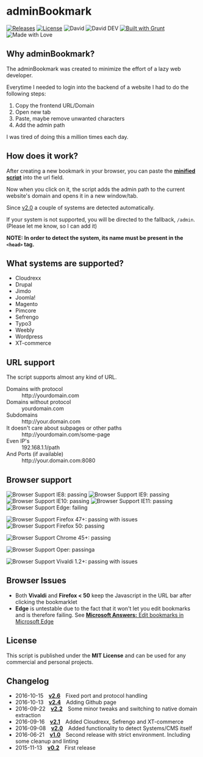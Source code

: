 # adminBookmark

[![Releases](https://img.shields.io/github/release/tomlutzenberger/adminBookmark.svg?maxAge=2592000?style=flat-square)](https://github.com/tomlutzenberger/adminBookmark/releases)
[![License](https://img.shields.io/github/license/tomlutzenberger/adminBookmark.svg?maxAge=2592000?style=flat-square)](https://github.com/tomlutzenberger/adminBookmark/blob/master/LICENSE)
![David](https://img.shields.io/david/tomlutzenberger/adminBookmark.svg?maxAge=2592000?style=flat-square)
![David DEV](https://img.shields.io/david/dev/tomlutzenberger/adminBookmark.svg?maxAge=2592000?style=flat-square)
[![Built with Grunt](https://cdn.gruntjs.com/builtwith.svg)](http://gruntjs.com/)
![Made with Love](https://img.shields.io/badge/Made%20with-%E2%99%A5-red.svg)


## Why adminBookmark?

The adminBookmark was created to minimize the effort of a lazy web developer.

Everytime I needed to login into the backend of a website I had to do the following steps:

1. Copy the frontend URL/Domain
2. Open new tab
3. Paste, maybe remove unwanted characters
4. Add the admin path


I was tired of doing this a million times each day.


## How does it work?

After creating a new bookmark in your browser, you can paste the **[minified script](https://github.com/tomlutzenberger/adminBookmark/blob/master/adminBookmark.min.js)** into the url field.

Now when you click on it, the script adds the admin path to the current website's domain and opens it in a new window/tab.

Since [v2.0](https://github.com/tomlutzenberger/adminBookmark/releases/tag/v2.0) a couple of systems are detected automatically.

If your system is not supported, you will be directed to the fallback, `/admin`. (Please let me know, so I can add it)

**NOTE: In order to detect the system, its name must be present in the `<head>` tag.**


## What systems are supported?

* Cloudrexx
* Drupal
* Jimdo
* Joomla!
* Magento
* Pimcore
* Sefrengo
* Typo3
* Weebly
* Wordpress
* XT-commerce


## URL support

The script supports almost any kind of URL.
<dl>
  <dt>Domains with protocol</dt>
  <dd>http://yourdomain.com</dd>

  <dt>Domains without protocol</dt>
  <dd>yourdomain.com</dd>

  <dt>Subdomains</dt>
  <dd>http://your.domain.com</dd>

  <dt>It doesn't care about subpages or other paths</dt>
  <dd>http://yourdomain.com/some-page</dd>

  <dt>Even IP's</dt>
  <dd>192.168.1.1/path</dd>

  <dt>And Ports (if available)</dt>
  <dd>http://your.domain.com:8080</dd>
</dl>


## Browser support

![Browser Support IE8: passing](https://img.shields.io/badge/IE_8-passing-brightgreen.svg)
![Browser Support IE9: passing](https://img.shields.io/badge/IE_9-passing-brightgreen.svg)
![Browser Support IE10: passing](https://img.shields.io/badge/IE_10-passing-brightgreen.svg)
![Browser Support IE11: passing](https://img.shields.io/badge/IE_11-passing-brightgreen.svg)
![Browser Support Edge: failing](https://img.shields.io/badge/Edge-failing-red.svg)

![Browser Support Firefox 47+: passing with issues](https://img.shields.io/badge/Firefox_47+-passing_with_issues-blue.svg)
![Browser Support Firefox 50: passing](https://img.shields.io/badge/Firefox_50+-passing-brightgreen.svg)

![Browser Support Chrome 45+: passing](https://img.shields.io/badge/Chrome_45+-passing-brightgreen.svg)

![Browser Support Oper: passinga](https://img.shields.io/badge/Opera_40+-passing-brightgreen.svg)

![Browser Support Vivaldi 1.2+: passing with issues](https://img.shields.io/badge/Vivaldi_1.2+-passing_with_issues-blue.svg)


## Browser Issues

 * Both **Vivaldi** and **Firefox < 50** keep the Javascript in the URL bar after clicking the bookmarklet
 * **Edge** is untestable due to the fact that it won't let you edit bookmarks and is therefore failing. See [**Microsoft Answers:** Edit bookmarks in Microsoft Edge](http://answers.microsoft.com/en-us/windows/forum/windows_10-networking/edit-bookmarks-in-microsoft-edge/d5e4d187-3247-4e11-9869-e56e4dcb2af7)


## License

This script is published under the **MIT License** and can be used for any commercial and personal projects.


## Changelog

 * 2016-10-15 [**v2.6**](https://github.com/tomlutzenberger/adminBookmark/releases/tag/v2.6) Fixed port and protocol handling
 * 2016-10-13 [**v2.4**](https://github.com/tomlutzenberger/adminBookmark/releases/tag/v2.4) Adding Github page
 * 2016-09-22 [**v2.2**](https://github.com/tomlutzenberger/adminBookmark/releases/tag/v2.2) Some minor tweaks and switching to native domain extraction
 * 2016-09-16 [**v2.1**](https://github.com/tomlutzenberger/adminBookmark/releases/tag/v2.1) Added Cloudrexx, Sefrengo and XT-commerce
 * 2016-09-08 [**v2.0**](https://github.com/tomlutzenberger/adminBookmark/releases/tag/v2.0) Added functionality to detect Systems/CMS itself
 * 2016-06-21 [**v1.0**](https://github.com/tomlutzenberger/adminBookmark/releases/tag/v1.0) Second release with strict environment. Including some cleanup and linting
 * 2015-11-13 [**v0.2**](https://github.com/tomlutzenberger/adminBookmark/releases/tag/v0.2) First release
